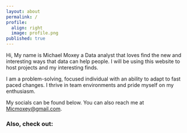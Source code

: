 ```yaml
---
layout: about
permalink: /
profile:
  align: right
  image: profile.png
published: true
---
```


Hi, My name is Michael Moxey a Data analyst that loves find the new and interesting ways that data can help people. I will be using this website to host projects and my interesting finds. 

I am a problem-solving, focused individual with an ability to adapt to fast paced changes. I thrive in team environments
and pride myself on my enthusiasm.

My socials can be found below. You can also reach me at Micmoxey@gmail.com. 

### Also, check out:

